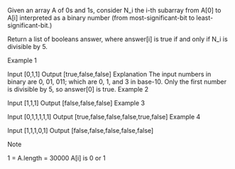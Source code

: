 Given an array A of 0s and 1s, consider N_i the i-th subarray from A[0] to A[i] interpreted as a binary number (from most-significant-bit to least-significant-bit.)

Return a list of booleans answer, where answer[i] is true if and only if N_i is divisible by 5.

Example 1

Input [0,1,1]
Output [true,false,false]
Explanation 
The input numbers in binary are 0, 01, 011; which are 0, 1, and 3 in base-10.  Only the first number is divisible by 5, so answer[0] is true.
Example 2

Input [1,1,1]
Output [false,false,false]
Example 3

Input [0,1,1,1,1,1]
Output [true,false,false,false,true,false]
Example 4

Input [1,1,1,0,1]
Output [false,false,false,false,false]
 

Note

1 = A.length = 30000
A[i] is 0 or 1